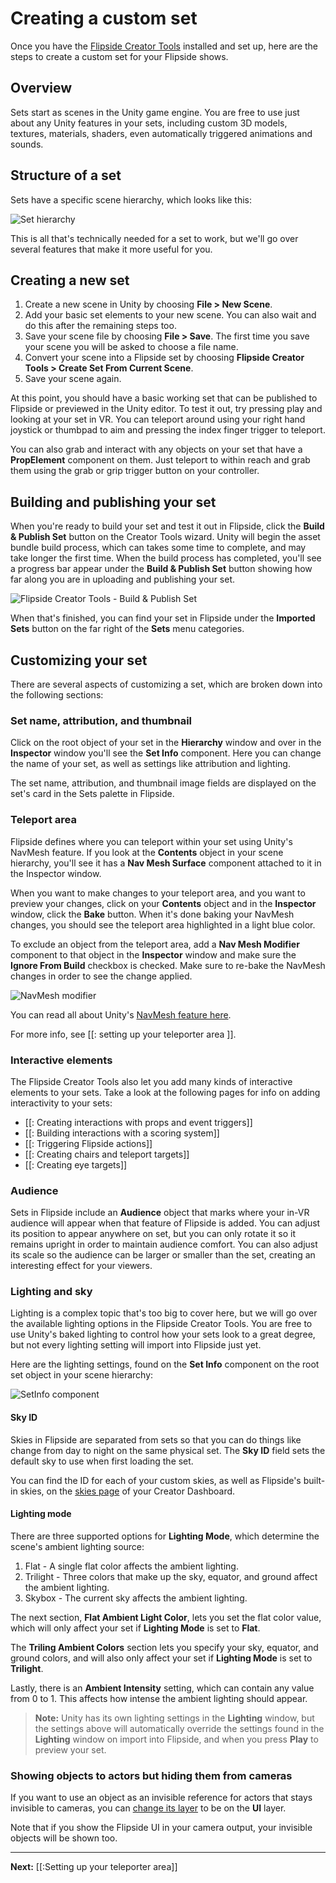 # Creating a custom set

Once you have the [Flipside Creator Tools](/docs/2023.2/creator-tools) installed and set up, here are the steps to create a custom set for your Flipside shows.

## Overview

Sets start as scenes in the Unity game engine. You are free to use just about
any Unity features in your sets, including custom 3D models, textures, materials, shaders,
even automatically triggered animations and sounds.

## Structure of a set

Sets have a specific scene hierarchy, which looks like this:

![Set hierarchy](https://flipside.nyc3.cdn.digitaloceanspaces.com/docs/2023.1/CT_set-hierarchy.png)

This is all that's technically needed for a set to work, but we'll go over several features
that make it more useful for you.

## Creating a new set

1. Create a new scene in Unity by choosing **File > New Scene**.
2. Add your basic set elements to your new scene. You can also wait and do this after the remaining steps too.
3. Save your scene file by choosing **File > Save**. The first time you save your scene you will be asked to choose a file name.
4. Convert your scene into a Flipside set by choosing **Flipside Creator Tools > Create Set From Current Scene**.
5. Save your scene again.

At this point, you should have a basic working set that can be published to Flipside or previewed in the Unity editor. To test it out, try pressing play and looking at your set in VR. You can teleport around using your right hand joystick or thumbpad to aim and pressing the index finger trigger to teleport.

You can also grab and interact with any objects on your set that have a **PropElement** component on them. Just teleport to within reach and grab them using the grab or grip trigger button on your controller.

## Building and publishing your set

When you're ready to build your set and test it out in Flipside, click the **Build & Publish Set**
button on the Creator Tools wizard. Unity will begin the asset bundle build process, which can takes some time to complete, and may take longer the first time. When the build process has completed,  you'll see a progress bar appear under the **Build & Publish Set** button showing how far along you are in uploading and publishing your set.

![Flipside Creator Tools - Build & Publish Set](https://flipside.nyc3.cdn.digitaloceanspaces.com/docs/2023.1/CT_set-upload.png)

When that's finished, you can find your set in Flipside under the **Imported Sets** button on the far right of the **Sets** menu categories.

## Customizing your set

There are several aspects of customizing a set, which are broken down into the following sections:

### Set name, attribution, and thumbnail

Click on the root object of your set in the **Hierarchy** window and over in the **Inspector** window you'll see the **Set Info** component. Here you can change the name of your set, as well as settings like attribution and lighting.

The set name, attribution, and thumbnail image fields are displayed on the set's card in the Sets palette in Flipside.

### Teleport area

Flipside defines where you can teleport within your set using Unity's NavMesh feature. If you look
at the **Contents** object in your scene hierarchy, you'll see it has a **Nav Mesh Surface** component
attached to it in the Inspector window.

When you want to make changes to your teleport area, and you want to preview your changes, click
on your **Contents** object and in the **Inspector** window, click the **Bake** button. When it's
done baking your NavMesh changes, you should see the teleport area highlighted in a light blue color.

To exclude an object from the teleport area, add a **Nav Mesh Modifier** component to that object
in the **Inspector** window and make sure the **Ignore From Build** checkbox is checked. Make sure
to re-bake the NavMesh changes in order to see the change applied.

![NavMesh modifier](https://flipside.nyc3.cdn.digitaloceanspaces.com/docs/2023.1/CT_nav-mesh-modifier.png)

You can read all about Unity's [NavMesh feature here](https://docs.unity3d.com/Manual/NavMesh-BuildingComponents.html).

For more info, see [[: setting up your teleporter area ]].

### Interactive elements

The Flipside Creator Tools also let you add many kinds of interactive elements to your sets. Take a look at the following pages for info on adding interactivity to your sets:

* [[: Creating interactions with props and event triggers]]
* [[: Building interactions with a scoring system]]
* [[: Triggering Flipside actions]]
* [[: Creating chairs and teleport targets]]
* [[: Creating eye targets]]

### Audience

Sets in Flipside include an **Audience** object that marks where your in-VR audience will appear when
that feature of Flipside is added. You can adjust its position to appear anywhere on set, but
you can only rotate it so it remains upright in order to maintain audience comfort. You can also adjust
its scale so the audience can be larger or smaller than the set, creating an interesting effect for
your viewers.

### Lighting and sky

Lighting is a complex topic that's too big to cover here, but we will go over the available lighting
options in the Flipside Creator Tools. You are free to use Unity's baked lighting to control how
your sets look to a great degree, but not every lighting setting will import into Flipside just yet.

Here are the lighting settings, found on the **Set Info** component on the root set object in your
scene hierarchy:

![SetInfo component](https://flipside.nyc3.cdn.digitaloceanspaces.com/docs/2023.1/CT_set-info.png)

#### Sky ID

Skies in Flipside are separated from sets so that you can do things like change from day to night
on the same physical set. The **Sky ID** field sets the default sky to use when first loading the
set.

You can find the ID for each of your custom skies, as well as Flipside's built-in skies, on the
[skies page](https://www.flipsidexr.com/skies) of your Creator Dashboard.

#### Lighting mode

There are three supported options for **Lighting Mode**, which determine the scene's ambient lighting source:

1. Flat - A single flat color affects the ambient lighting.
2. Trilight - Three colors that make up the sky, equator, and ground affect the ambient lighting.
3. Skybox - The current sky affects the ambient lighting.

The next section, **Flat Ambient Light Color**, lets you set the flat color value, which will only affect
your set if **Lighting Mode** is set to **Flat**.

The **Triling Ambient Colors** section lets you specify your sky, equator, and ground colors, and will
also only affect your set if **Lighting Mode** is set to **Trilight**.

Lastly, there is an **Ambient Intensity** setting, which can contain any value from 0 to 1. This
affects how intense the ambient lighting should appear.

> **Note:** Unity has its own lighting settings in the **Lighting** window, but the settings above will
> automatically override the settings found in the **Lighting** window on import into Flipside,
> and when you press **Play** to preview your set.

### Showing objects to actors but hiding them from cameras

If you want to use an object as an invisible reference for actors that stays invisible to cameras, you
can [change its layer](https://docs.unity3d.com/Manual/Layers.html) to be on the **UI** layer.

Note that if you show the Flipside UI in your camera output, your invisible objects will be shown too.

---

**Next:** [[:Setting up your teleporter area]]
